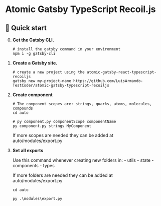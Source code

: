 # Atomic Gatsby TypeScript Recoil.js

## 🚀 Quick start

0.  **Get the Gatsby CLI.**
    ```shell
    # install the gatsby command in your environment
    npm i -g gatsby-cli
    ```

1.  **Create a Gatsby site.**
    ```shell
    # create a new project using the atomic-gatsby-react-typescript-recoiljs
    gatsby new my-project-name https://github.com/LuisArmando-TestCoder/atomic-gatsby-typescript-recoiljs
    ```

2. **Create component**
    ```shell
    # The component scopes are: strings, quarks, atoms, molecules, compounds
    cd auto

    # py component.py componentScope componentName
    py component.py strings MyComponent
    ```

    If more scopes are needed they can be added at auto/modules/export.py

3. **Set all exports**

    Use this command whenever creating new folders in:
        - utils
        - state
        - components
        - types

    If more folders are needed they can be added at auto/modules/export.py

    ```shell
    cd auto

    py .\modules\export.py
    ```
